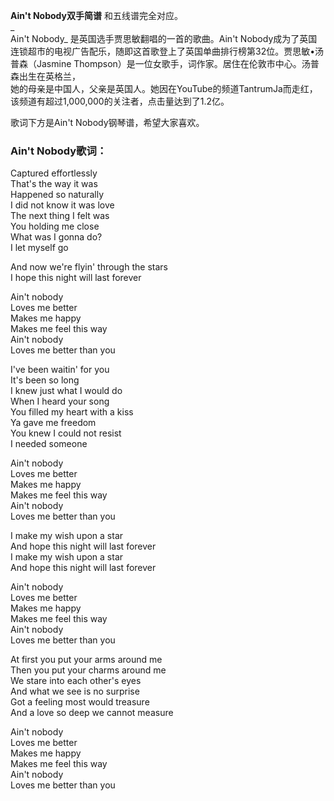 

**Ain't Nobody双手简谱** 和五线谱完全对应。  
_  
Ain't Nobody_ 是英国选手贾思敏翻唱的一首的歌曲。Ain't
Nobody成为了英国连锁超市的电视广告配乐，随即这首歌登上了英国单曲排行榜第32位。贾思敏•汤普森（Jasmine
Thompson）是一位女歌手，词作家。居住在伦敦市中心。汤普森出生在英格兰，  
她的母亲是中国人，父亲是英国人。她因在YouTube的频道TantrumJa而走红，该频道有超过1,000,000的关注者，点击量达到了1.2亿。  
  
歌词下方是Ain't Nobody钢琴谱，希望大家喜欢。

### Ain't Nobody歌词：

Captured effortlessly  
That's the way it was  
Happened so naturally  
I did not know it was love  
The next thing I felt was  
You holding me close  
What was I gonna do?  
I let myself go

And now we're flyin' through the stars  
I hope this night will last forever

Ain't nobody  
Loves me better  
Makes me happy  
Makes me feel this way  
Ain't nobody  
Loves me better than you

I've been waitin' for you  
It's been so long  
I knew just what I would do  
When I heard your song  
You filled my heart with a kiss  
Ya gave me freedom  
You knew I could not resist  
I needed someone

Ain't nobody  
Loves me better  
Makes me happy  
Makes me feel this way  
Ain't nobody  
Loves me better than you

I make my wish upon a star  
And hope this night will last forever  
I make my wish upon a star  
And hope this night will last forever

Ain't nobody  
Loves me better  
Makes me happy  
Makes me feel this way  
Ain't nobody  
Loves me better than you

At first you put your arms around me  
Then you put your charms around me  
We stare into each other's eyes  
And what we see is no surprise  
Got a feeling most would treasure  
And a love so deep we cannot measure

Ain't nobody  
Loves me better  
Makes me happy  
Makes me feel this way  
Ain't nobody  
Loves me better than you


